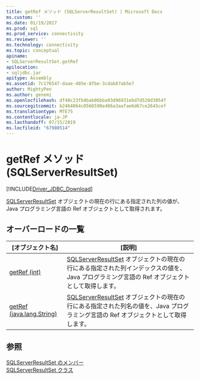 ```yaml
---
title: getRef メソッド (SQLServerResultSet) | Microsoft Docs
ms.custom: ''
ms.date: 01/19/2017
ms.prod: sql
ms.prod_service: connectivity
ms.reviewer: ''
ms.technology: connectivity
ms.topic: conceptual
apiname:
- SQLServerResultSet.getRef
apilocation:
- sqljdbc.jar
apitype: Assembly
ms.assetid: 7c176547-daae-405e-8fbe-3cdab87ab5e7
author: MightyPen
ms.author: genemi
ms.openlocfilehash: df48c23fb4bab06bba93d96931ebd7d520d3054f
ms.sourcegitcommit: b2464064c0566590e486a3aafae6d67ce2645cef
ms.translationtype: MTE75
ms.contentlocale: ja-JP
ms.lasthandoff: 07/15/2019
ms.locfileid: "67980514"
---
```

# <a name="getref-method-sqlserverresultset"></a>getRef メソッド (SQLServerResultSet)
[!INCLUDE[Driver_JDBC_Download](../../../includes/driver_jdbc_download.md)]

  [SQLServerResultSet](../../../connect/jdbc/reference/sqlserverresultset-class.md) オブジェクトの現在の行にある指定された列の値が、Java プログラミング言語の Ref オブジェクトとして取得されます。  
  
## <a name="overload-list"></a>オーバーロードの一覧  
  
|[オブジェクト名]|[説明]|  
|----------|-----------------|  
|[getRef (int)](../../../connect/jdbc/reference/getref-method-int-sqlserverresultset.md)|[SQLServerResultSet](../../../connect/jdbc/reference/sqlserverresultset-class.md) オブジェクトの現在の行にある指定された列インデックスの値を、Java プログラミング言語の Ref オブジェクトとして取得します。|  
|[getRef (java.lang.String)](../../../connect/jdbc/reference/getref-method-java-lang-string-sqlserverresultset.md)|[SQLServerResultSet](../../../connect/jdbc/reference/sqlserverresultset-class.md) オブジェクトの現在の行にある指定された列名の値を、Java プログラミング言語の Ref オブジェクトとして取得します。|  
  
## <a name="see-also"></a>参照  
 [SQLServerResultSet のメンバー](../../../connect/jdbc/reference/sqlserverresultset-members.md)   
 [SQLServerResultSet クラス](../../../connect/jdbc/reference/sqlserverresultset-class.md)  
  
  
